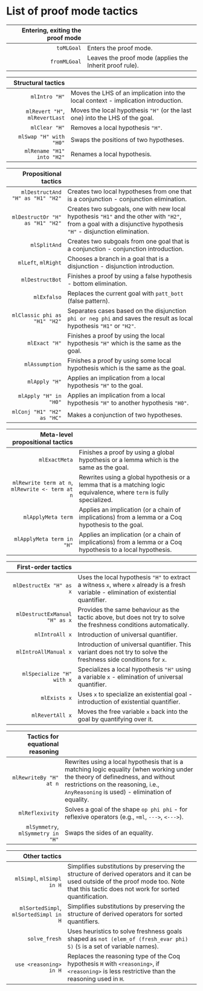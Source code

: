 # List of proof mode tactics

|  Entering, exiting the proof mode |  |
|-----------------------------------------:|------------------------------------|
| `toMLGoal`                               | Enters the proof mode.               |
| `fromMLGoal`                             | Leaves the proof mode (applies the Inherit proof rule).            |

|  Structural tactics |  |
|-----------------------------------------:|------------------------------------|
| `mlIntro "H"`                            | Moves the LHS of an implication into the local context - implication introduction.              |
| `mlRevert "H"`, `mlRevertLast`           | Moves the local hypothesis `"H"` (or the last one) into the LHS of the goal. |
| `mlClear "H"`                            | Removes a local hypothesis `"H"`. |
| `mlSwap "H" with "H0"`                   | Swaps the positions of two hypotheses. |
| `mlRename "H1" into "H2"`                | Renames a local hypothesis. |


| Propositional tactics | |
|-----------------------------------------:|------------------------------------|
| `mlDestructAnd "H" as "H1" "H2"`         | Creates two local hypotheses from one that is a conjunction - conjunction elimination. |
| `mlDestructOr "H" as "H1" "H2"`          | Creates two subgoals, one with new local hypothesis `"H1"` and the other with `"H2"`, from a goal with a disjunctive hypothesis `"H"` - disjunction elimination. |
| `mlSplitAnd`                             | Creates two subgoals from one goal that is a conjunction - conjunction introduction. |
| `mlLeft`, `mlRight`                      | Chooses a branch in a goal that is a disjunction - disjunction introduction. |
| `mlDestructBot`                          | Finishes a proof by using a false hypothesis - bottom elimination. |
| `mlExfalso`                              | Replaces the current goal with `patt_bott` (false pattern). |
| `mlClassic phi as "H1" "H2"`             | Separates cases based on the disjunction `phi or neg phi` and saves the result as local hypothesis `"H1"` or `"H2"`. |
| `mlExact "H"`                            | Finishes a proof by using the local hypothesis `"H"` which is the same as the goal. |
| `mlAssumption`                           | Finishes a proof by using some local hypothesis which is the same as the goal. |
| `mlApply "H"`                            | Applies an implication from a local hypothesis `"H"` to the goal. |
| `mlApply "H" in "H0"`                    | Applies an implication from a local hypothesis `"H"` to another hypothesis `"H0"`. |
| `mlConj "H1" "H2" as "HC"`               | Makes a conjunction of two hypotheses. |


| Meta-level propositional tactics | |
|------------------------------------------------:|------------------------------------|
| `mlExactMeta`                                   | Finishes a proof by using a global hypothesis or a lemma which is the same as the goal. |
| `mlRewrite term at n`, `mlRewrite <- term at n` | Rewrites using a global hypothesis or a lemma that is a matching logic equivalence, where `term` is fully specialized. |
| `mlApplyMeta term`                              | Applies an implication (or a chain of implications) from a lemma or a Coq hypothesis to the goal. |
| `mlApplyMeta term in "H"`                       | Applies an implication (or a chain of implications) from a lemma or a Coq hypothesis to a local hypothesis. |

| First-order tactics | |
|-----------------------------------------:|------------------------------------|
| `mlDestructEx "H" as x`                  | Uses the local hypothesis `"H"` to extract a witness `x`, where `x` already is a fresh variable - elimination of existential quantifier. |
| `mlDestructExManual "H" as x`            | Provides the same behaviour as the tactic above, but does not try to solve the freshness conditions automatically. |
| `mlIntroAll x`                           | Introduction of universal quantifier. |
| `mlIntroAllManual x`                     | Introduction of universal quantifier. This variant does not try to solve the freshness side conditions for `x`. |
| `mlSpecialize "H" with x`                | Specializes a local hypothesis `"H"` using a variable `x` - elimination of universal quantifier. |
| `mlExists x`                             | Uses `x` to specialize an existential goal - introduction of existential quantifier. |
| `mlRevertAll x`                          | Moves the free variable `x` back into the goal by quantifying over it. |

| Tactics for equational reasoning | |
|-----------------------------------------:|------------------------------------|
| `mlRewriteBy "H" at n`                   | Rewrites using a local hypothesis that is a matching logic equality (when working under the theory of definedness, and without restrictions on the reasoning, i.e., `AnyReasoning` is used) - elimination of equality. |
| `mlReflexivity`                          | Solves a goal of the shape `op phi phi` - for reflexive operators (e.g., `=ml`, `--->`, `<--->`). |
| `mlSymmetry`, `mlSymmetry in "H"`        | Swaps the sides of an equality. |

| Other tactics | |
|-----------------------------------------:|------------------------------------|
| `mlSimpl`, `mlSimpl in H` | Simplifies substitutions by preserving the structure of derived operators and it can be used outside of the proof mode too. Note that this tactic does not work for sorted quantification. |
| `mlSortedSimpl`, `mlSortedSimpl in H` | Simplifies substitutions by preserving the structure of derived operators for sorted quantifiers. |
| `solve_fresh` | Uses heuristics to solve freshness goals shaped as `not (elem_of (fresh_evar phi) S)` (`S` is a set of variable names). |
| `use <reasoning> in H` | Replaces the reasoning type of the Coq hypothesis `H` with `<reasoning>`, if `<reasoning>` is less restrictive than the reasoning used in `H`. |
